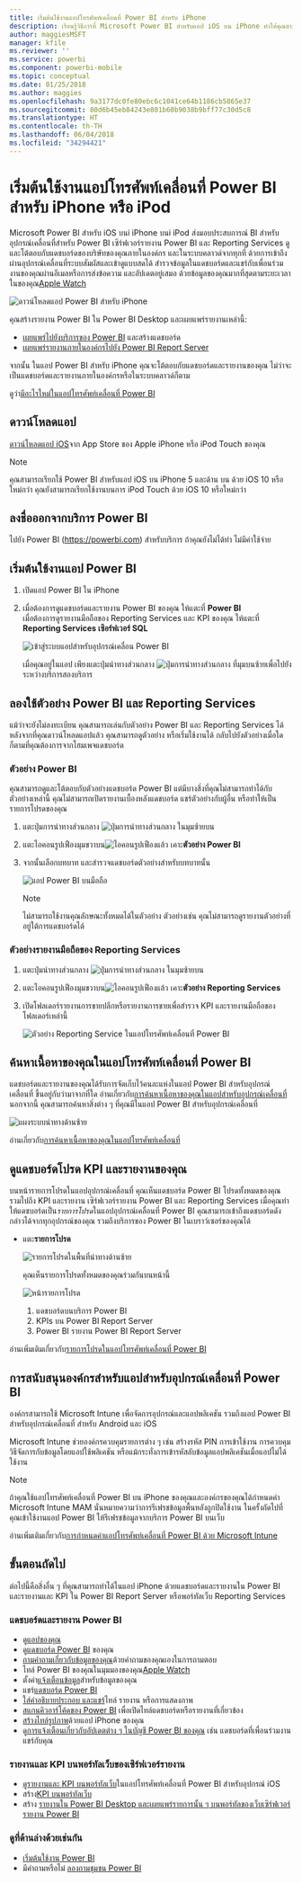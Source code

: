 ```yaml
---
title: เริ่มต้นใช้งานแอปโทรศัพท์เคลื่อนที่ Power BI สำหรับ iPhone
description: เรียนรู้วิธีการที่ Microsoft Power BI สำหรับแอป iOS บน iPhone ทำให้คุณสามารถพกพา Power BI ไปได้ทุกที่ พร้อมการเข้าถึงข้อมูลทางธุรกิจภายในองค์กรและในระบบคลาวด์ผ่านอุปกรณ์เคลื่อนที่
author: maggiesMSFT
manager: kfile
ms.reviewer: ''
ms.service: powerbi
ms.component: powerbi-mobile
ms.topic: conceptual
ms.date: 01/25/2018
ms.author: maggies
ms.openlocfilehash: 9a3177dc0fe80ebc6c1041ce64b1186cb5865e37
ms.sourcegitcommit: 80d6b45eb84243e801b60b9038b9bff77c30d5c8
ms.translationtype: HT
ms.contentlocale: th-TH
ms.lasthandoff: 06/04/2018
ms.locfileid: "34294421"
---
```

# <a name="get-started-with-the-power-bi-mobile-app-on-an-iphone-or-ipod-touch"></a>เริ่มต้นใช้งานแอปโทรศัพท์เคลื่อนที่ Power BI สำหรับ iPhone หรือ iPod
Microsoft Power BI สำหรับ iOS บนi iPhone บนi iPod ส่งมอบประสบการณ์ BI สำหรับอุปกรณ์เคลื่อนที่สำหรับ Power BI เซิร์ฟเวอร์รายงาน Power BI และ Reporting Services ดูและโต้ตอบกับแดชบอร์ดของบริษัทของคุณภายในองค์กร และในระบบคลาวด์จากทุกที่ ด้วยการเข้าถึงผ่านอุปกรณ์เคลื่อนที่ระบบสัมผัสและเข้าดูแบบสดได้ สำรวจข้อมูลในแดชบอร์ดและแชร์กับเพื่อนร่วมงานของคุณผ่านอีเมลหรือการส่งข้อความ และอัปเดตอยู่เสมอ ด้วยข้อมูลของคุณมากที่สุดตามระยะเวลาในของคุณ[Apple Watch](mobile-apple-watch.md)  

![ดาวน์โหลดแอป Power BI สำหรับ iPhone](media/mobile-iphone-app-get-started/power-bi-mobile-get-started-dash.png)

คุณสร้างรายงาน Power BI ใน Power BI Desktop และเผยแพร่รายงานเหล่านี้:

* [เผยแพร่ไปยังบริการของ Power BI](service-get-started.md) และสร้างแดชบอร์ด
* [เผยแพร่รายงานภายในองค์กรไปยัง Power BI Report Server](report-server/quickstart-create-powerbi-report.md)

จากนั้น ในแอป Power BI สำหรับ iPhone คุณจะโต้ตอบกับแดชบอร์ดและรายงานของคุณ ไม่ว่าจะเป็นแดชบอร์ดและรายงานภายในองค์กรหรือในระบบคลาวด์ก็ตาม

ดูว่า[มีอะไรใหม่ในแอปโทรศัพท์เคลื่อนที่ Power BI](mobile-whats-new-in-the-mobile-apps.md)

## <a name="download-the-app"></a>ดาวน์โหลดแอป
[ดาวน์โหลดแอป iOS](http://go.microsoft.com/fwlink/?LinkId=522062 "ดาวน์โหลดแอป iPhone")จาก App Store ของ Apple iPhone หรือ iPod Touch ของคุณ

> [!NOTE]
> คุณสามารถเรียกใช้ Power BI สำหรับแอป iOS บน iPhone 5 และด้าน บน ด้วย iOS 10 หรือใหม่กว่า คุณยังสามารถเรียกใช้งานบนการ iPod Touch ด้วย iOS 10 หรือใหม่กว่า
> 
> 

## <a name="sign-up-for-the-power-bi-service"></a>ลงชื่อออกจากบริการ Power BI
ไปยัง Power BI (https://powerbi.com) สำหรับบริการ ถ้าคุณยังไม่ได้ทำ ไม่มีค่าใช้จ่าย

## <a name="get-started-with-the-power-bi-app"></a>เริ่มต้นใช้งานแอป Power BI
1. เปิดแอป Power BI ใน iPhone
2. เมื่อต้องการดูแดชบอร์ดและรายงาน Power BI ของคุณ ให้แตะที่ **Power BI**  
   เมื่อต้องการดูรายงานมือถือของ Reporting Services และ KPI ของคุณ ให้แตะที่ **Reporting Services เซิอร์ฟเวอร์ SQL**
   
   ![เข้าสู่ระบบแอปสำหรับอุปกรณ์เคลื่อน Power BI](media/mobile-iphone-app-get-started/power-bi-connect-to-login.png)
   
   เมื่อคุณอยู่ในแอป เพียงแตะปุ่มนำทางส่วนกลาง ![ปุ่มการนำทางส่วนกลาง](media/mobile-iphone-app-get-started/power-bi-iphone-global-nav-button.png) ที่มุมบนซ้ายเพื่อไปยังระหว่างบริการสองบริการ 

## <a name="try-the-power-bi-and-reporting-services-samples"></a>ลองใช้ตัวอย่าง Power BI และ Reporting Services
แม้ว่าจะยังไม่ลงทะเบียน คุณสามารถเล่นกับตัวอย่าง Power BI และ Reporting Services ได้ หลังจากที่คุณดาวน์โหลดแอปแล้ว คุณสามารถดูตัวอย่าง หรือเริ่มใช้งานได้ กลับไปยังตัวอย่างเมื่อใดก็ตามที่คุณต้องการจากโฮมเพจแดชบอร์ด

### <a name="power-bi-samples"></a>ตัวอย่าง Power BI
คุณสามารถดูและโต้ตอบกับตัวอย่างแดชบอร์ด Power BI แต่มีบางสิ่งที่คุณไม่สามารถทำได้กับตัวอย่างเหล่านี้ คุณไม่สามารถเปิดรายงานเบื้องหลังแดชบอร์ด แชร์ตัวอย่างกับผู้อื่น หรือทำให้เป็นรายการโปรดของคุณ

1. แตะปุ่มการนำทางส่วนกลาง ![ปุ่มการนำทางส่วนกลาง](media/mobile-iphone-app-get-started/power-bi-iphone-global-nav-button.png) ในมุมซ้ายบน
2. แตะไอคอนรูปเฟืองมุมขวาบน![ไอคอนรูปเฟือง](media/mobile-iphone-app-get-started/power-bi-ios-gear-icon.png)แล้ว เคาะ**ตัวอย่าง Power BI**
3. จากนั้นเลือกบทบาท และสำรวจแดชบอร์ดตัวอย่างสำหรับบทบาทนั้น  
   
   ![แอป Power BI บนมือถือ](media/mobile-iphone-app-get-started/power-bi-iphone-powerbi-samples.png)
   
   > [!NOTE]
   > ไม่สามารถใช้งานคุณลักษณะทั้งหมดได้ในตัวอย่าง ตัวอย่างเช่น คุณไม่สามารถดูรายงานตัวอย่างที่อยู่ใต้การแดชบอร์ดได้ 
   > 
   > 

### <a name="reporting-services-mobile-report-samples"></a>ตัวอย่างรายงานมือถือของ Reporting Services
1. แตะปุ่มนำทางส่วนกลาง ![ปุ่มการนำทางส่วนกลาง](media/mobile-iphone-app-get-started/power-bi-iphone-global-nav-button.png) ในมุมซ้ายบน
2. แตะไอคอนรูปเฟืองมุมขวาบน![ไอคอนรูปเฟือง](media/mobile-iphone-app-get-started/power-bi-ios-gear-icon.png)แล้ว เคาะ**ตัวอย่าง Reporting Services**
3. เปิดโฟลเดอร์รายงานการขายปลีกหรือรายงานการขายเพื่อสำรวจ KPI และรายงานมือถือของโฟลเดอร์เหล่านี้
   
   ![ตัวอย่าง Reporting Service ในแอปโทรศัพท์เคลื่อนที่ Power BI](media/mobile-iphone-app-get-started/power-bi-iphone-ssrs-samples.png)

## <a name="find-your-content-in-the-power-bi-mobile-apps"></a>ค้นหาเนื้อหาของคุณในแอปโทรศัพท์เคลื่อนที่ Power BI
แดชบอร์ดและรายงานของคุณได้รับการจัดเก็บไว้คนละแห่งในแอป Power BI สำหรับอุปกรณ์เคลื่อนที่ ขึ้นอยู่กับว่ามาจากที่ใด อ่านเกี่ยวกับ[การค้นหาเนื้อหาของคุณในแอปสำหรับอุปกรณ์เคลื่อนที่](mobile-apps-find-content-mobile-devices.md) นอกจากนี้ คุณสามารถค้นหาสิ่งต่าง ๆ ที่คุณมีในแอป Power BI สำหรับอุปกรณ์เคลื่อนที่ 

![แผงระบบนำทางด้านซ้าย](media/mobile-iphone-app-get-started/power-bi-iphone-left-nav.png)

อ่านเกี่ยวกับ[การค้นหาเนื้อหาของคุณในแอปโทรศัพท์เคลื่อนที่](mobile-apps-find-content-mobile-devices.md)

## <a name="view-your-favorite-dashboards-kpis-and-reports"></a>ดูแดชบอร์ดโปรด KPI และรายงานของคุณ
บนหน้ารายการโปรดในแอปอุปกรณ์เคลื่อนที่ คุณเห็นแดชบอร์ด Power BI โปรดทั้งหมดของคุณ รวมไปถึง KPI และรายงาน เซิร์ฟเวอร์รายงาน Power BI และ Reporting Services เมื่อคุณทำให้แดชบอร์ดเป็น*รายการโปรด*ในแอปอุปกรณ์เคลื่อนที่ Power BI คุณสามารถเข้าถึงแดชบอร์ดดังกล่าวได้จากทุกอุปกรณ์ของคุณ รวมถึงบริการของ Power BI ในเบราว์เซอร์ของคุณได้ 

* แตะ**รายการโปรด**
  
   ![รายการโปรดในพื้นที่นำทางด้านซ้าย](media/mobile-iphone-app-get-started/power-bi-iphone-favorites-nav.png)
  
   คุณเห็นรายการโปรดทั้งหมดของคุณร่วมกันบนหน้านี้
  
   ![หน้ารายการโปรด](media/mobile-iphone-app-get-started/power-bi-iphone-faves-report-server-number-callouts.png)
  
  1. แดชบอร์ดบนบริการ Power BI
  2. KPIs บน Power BI Report Server
  3. Power BI รายงาน Power BI Report Server

อ่านเพิ่มเติมเกี่ยวกับ[รายการโปรดในแอปโทรศัพท์เคลื่อนที่ Power BI](mobile-apps-favorites.md)

## <a name="enterprise-support-for-the-power-bi-mobile-apps"></a>การสนับสนุนองค์กรสำหรับแอปสำหรับอุปกรณ์เคลื่อนที่ Power BI
องค์กรสามารถใช้ Microsoft Intune เพื่อจัดการอุปกรณ์และแอปพลิเคชัน รวมถึงแอป Power BI สำหรับอุปกรณ์เคลื่อนที่ สำหรับ Android และ iOS

Microsoft Intune ช่วยองค์กรควบคุมรายการต่าง ๆ เช่น สร้างรหัส PIN การเข้าใช้งาน การควบคุมวิธีจัดการกับข้อมูลโดยแอปใช้พลิเคชัน หรือแม้กระทั่งการเข้ารหัสลับข้อมูลแอปพลิเคชันเมื่อแอปไม่ได้ใช้งาน

> [!NOTE]
> ถ้าคุณใช้แอปโทรศัพท์เคลื่อนที่ Power BI บน iPhone ของคุณและองค์กรของคุณได้กำหนดค่า Microsoft Intune MAM นั่นหมายความว่าการรีเฟรชข้อมูลพื้นหลังถูกปิดใช้งาน ในครั้งถัดไปที่คุณเข้าใช้งานแอป Power BI ให้รีเฟรชข้อมูลจากบริการ Power BI บนเว็บ
> 
> 

อ่านเพิ่มเติมเกี่ยวกับ[การกำหนดค่าแอปโทรศัพท์เคลื่อนที่ Power BI ด้วย Microsoft Intune](service-admin-mobile-intune.md) 

## <a name="next-steps"></a>ขั้นตอนถัดไป
ต่อไปนี้คือสิ่งอื่น ๆ ที่คุณสามารถทำได้ในแอป iPhone ด้วยแดชบอร์ดและรายงานใน Power BI และรายงานและ KPI ใน Power BI Report Server หรือพอร์ทัลเว็บ Reporting Services

### <a name="power-bi-dashboards-and-reports"></a>แดชบอร์ดและรายงาน Power BI
* ดู[แอปของคุณ](service-install-use-apps.md)
* ดู[แดชบอร์ด Power BI](mobile-apps-view-dashboard.md) ของคุณ
* [ถามคำถามเกี่ยวกับข้อมูลของคุณ](mobile-apps-ios-qna.md)ด้วยคำถามของคุณเองในการถามตอบ
* ไทล์ Power BI ของคุณในมุมมองของคุณ[Apple Watch](mobile-apple-watch.md)
* ตั้งค่า[แจ้งเตือนข้อมูล](mobile-set-data-alerts-in-the-mobile-apps.md)สำหรับข้อมูลของคุณ
* แชร์[แดชบอร์ด Power BI](mobile-share-dashboard-from-the-mobile-apps.md)
* [ใส่คำอธิบายประกอบ และแชร์](mobile-annotate-and-share-a-tile-from-the-mobile-apps.md)ไทล์ รายงาน หรือการแสดงภาพ
* [สแกนคิวอาร์โค้ดของ Power BI](mobile-apps-qr-code.md) เพื่อเปิดไทล์แดชบอร์ดหรือรายงานที่เกี่ยวข้อง
* [สร้างไทล์รูปภาพ](mobile-iphone-app-get-started.md)ด้วยแอป iPhone ของคุณ
* ดู[การแจ้งเตือนเกี่ยวกับอัปเดตต่าง ๆ ในบัญชี Power BI ของคุณ](mobile-apps-notification-center.md) เช่น แดชบอร์ดที่เพื่อนร่วมงานแชร์กับคุณ

### <a name="reports-and-kpis-on-the-report-server-web-portals"></a>รายงานและ KPI บนพอร์ทัลเว็บของเซิร์ฟเวอร์รายงาน
* [ดูรายงานและ KPI บนพอร์ทัลเว็บ](mobile-app-ssrs-kpis-mobile-on-premises-reports.md)ในแอปโทรศัพท์เคลื่อนที่ Power BI สำหรับอุปกรณ์ iOS
* สร้าง[KPI บนพอร์ทัลเว็บ](https://docs.microsoft.com/sql/reporting-services/working-with-kpis-in-reporting-services)
* สร้าง [รายงานใน Power BI Desktop และเผยแพร่รายการนั้น ๆ บนพอร์ทัลของเว็บเซิร์ฟเวอร์รายงาน Power BI](report-server/quickstart-create-powerbi-report.md)

### <a name="see-also"></a>ดูที่ด้านล่างด้วยเช่นกัน
* [เริ่มต้นใช้งาน Power BI](service-get-started.md)
* มีคำถามหรือไม่ [ลองถามชุมชน Power BI](http://community.powerbi.com/)


